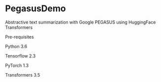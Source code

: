 # PegasusDemo
Abstractive text summarization with Google PEGASUS using HuggingFace Transformers

Pre-requisites


Python 3.6

Tensorflow 2.3

PyTorch 1.3 

Transformers 3.5 

